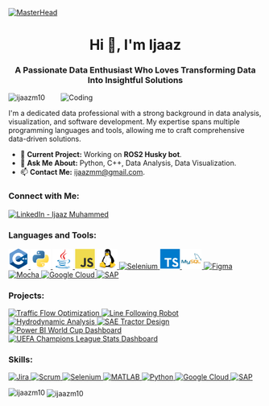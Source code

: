 [![MasterHead](https://your-image-url.com/professional-banner.jpg)](https://your-website.com)
<h1 align="center">Hi 👋, I'm Ijaaz</h1>
<h3 align="center">A Passionate Data Enthusiast Who Loves Transforming Data Into Insightful Solutions</h3>
<img align="right" alt="Coding" width="400" src="https://your-image-url.com/coding-professional.gif">

<p align="left"> <img src="https://komarev.com/ghpvc/?username=ijaazm10&label=Profile%20views&color=0e75b6&style=flat" alt="ijaazm10" /> </p>

I'm a dedicated data professional with a strong background in data analysis, visualization, and software development. My expertise spans multiple programming languages and tools, allowing me to craft comprehensive data-driven solutions.

- 🔭 **Current Project:** Working on **ROS2 Husky bot**.
- 💬 **Ask Me About:** Python, C++, Data Analysis, Data Visualization.
- 📫 **Contact Me:** [ijaazmm@gmail.com](mailto:ijaazmm@gmail.com).

<h3 align="left">Connect with Me:</h3>
<p align="left">
  <a href="https://www.linkedin.com/in/ijaaz-muhammed/" target="_blank">
    <img align="center" src="https://raw.githubusercontent.com/rahuldkjain/github-profile-readme-generator/master/src/images/icons/Social/linked-in-alt.svg" alt="LinkedIn - Ijaaz Muhammed" height="30" width="40" />
  </a>
</p>

<h3 align="left">Languages and Tools:</h3>
<p align="left"> 
  <a href="https://www.w3schools.com/cpp/" target="_blank" rel="noreferrer"> 
    <img src="https://raw.githubusercontent.com/devicons/devicon/master/icons/cplusplus/cplusplus-original.svg" alt="C++" width="40" height="40"/> 
  </a> 
  <a href="https://www.python.org" target="_blank" rel="noreferrer"> 
    <img src="https://raw.githubusercontent.com/devicons/devicon/master/icons/python/python-original.svg" alt="Python" width="40" height="40"/> 
  </a> 
  <a href="https://www.java.com" target="_blank" rel="noreferrer"> 
    <img src="https://raw.githubusercontent.com/devicons/devicon/master/icons/java/java-original.svg" alt="Java" width="40" height="40"/> 
  </a> 
  <a href="https://developer.mozilla.org/en-US/docs/Web/JavaScript" target="_blank" rel="noreferrer"> 
    <img src="https://raw.githubusercontent.com/devicons/devicon/master/icons/javascript/javascript-original.svg" alt="JavaScript" width="40" height="40"/> 
  </a> 
  <a href="https://www.linux.org/" target="_blank" rel="noreferrer"> 
    <img src="https://raw.githubusercontent.com/devicons/devicon/master/icons/linux/linux-original.svg" alt="Linux" width="40" height="40"/> 
  </a> 
  <a href="https://www.selenium.dev" target="_blank" rel="noreferrer"> 
    <img src="https://raw.githubusercontent.com/detain/svg-logos/780f25886640cef088af994181646db2f6b1a3f8/svg/selenium-logo.svg" alt="Selenium" width="40" height="40"/> 
  </a> 
  <a href="https://www.typescriptlang.org/" target="_blank" rel="noreferrer"> 
    <img src="https://raw.githubusercontent.com/devicons/devicon/master/icons/typescript/typescript-original.svg" alt="TypeScript" width="40" height="40"/> 
  </a> 
  <a href="https://www.mysql.com/" target="_blank" rel="noreferrer"> 
    <img src="https://raw.githubusercontent.com/devicons/devicon/master/icons/mysql/mysql-original-wordmark.svg" alt="MySQL" width="40" height="40"/> 
  </a> 
  <a href="https://www.figma.com/" target="_blank" rel="noreferrer"> 
    <img src="https://www.vectorlogo.zone/logos/figma/figma-icon.svg" alt="Figma" width="40" height="40"/> 
  </a> 
  <a href="https://mochajs.org" target="_blank" rel="noreferrer"> 
    <img src="https://www.vectorlogo.zone/logos/mochajs/mochajs-icon.svg" alt="Mocha" width="40" height="40"/> 
  </a> 
  <a href="https://cloud.google.com/" target="_blank" rel="noreferrer"> 
    <img src="https://www.vectorlogo.zone/logos/google_cloud/google_cloud-icon.svg" alt="Google Cloud" width="40" height="40"/> 
  </a> 
  <a href="https://www.sap.com/" target="_blank" rel="noreferrer"> 
    <img src="https://www.vectorlogo.zone/logos/sap/sap-icon.svg" alt="SAP" width="40" height="40"/> 
  </a> 
</p>

<h3 align="left">Projects:</h3>
<p align="left">
  <a href="https://github.com/ijaazm10/traffic-flow-optimization" target="_blank">
    <img src="https://img.shields.io/badge/Traffic_Flow_Optimization-Java-yellowgreen" alt="Traffic Flow Optimization">
  </a>
  <a href="https://github.com/ijaazm10/line-following-robot" target="_blank">
    <img src="https://img.shields.io/badge/Line_Following_Robot-Python-orange" alt="Line Following Robot">
  </a>
  <a href="https://github.com/ijaazm10/hydrodynamic-analysis-cargo-ship" target="_blank">
    <img src="https://img.shields.io/badge/Hydrodynamic_Analysis-MATLAB-brightgreen" alt="Hydrodynamic Analysis">
  </a>
  <a href="https://github.com/ijaazm10/sae-tractor-design" target="_blank">
    <img src="https://img.shields.io/badge/SAE_Tractor_Design-SolidWorks-blue" alt="SAE Tractor Design">
  </a>
  <a href="https://github.com/ijaazm10/PowerBI-World-Cup-Dashboard" target="_blank">
    <img src="https://img.shields.io/badge/PowerBI_World_Cup_Dashboard-Power_BI-lightblue" alt="Power BI World Cup Dashboard">
  </a>
  <a href="https://github.com/ijaazm10/Tableau-Champions-League-Dashboard" target="_blank">
    <img src="https://img.shields.io/badge/UEFA_Champions_League_Stats_Dashboard-Tableau-darkblue" alt="UEFA Champions League Stats Dashboard">
  </a>
</p>

<h3 align="left">Skills:</h3>
<p align="left">
  <a href="https://www.atlassian.com/software/jira" target="_blank">
    <img src="https://img.shields.io/badge/Jira-0052CC?style=flat&logo=jira&logoColor=white" alt="Jira">
  </a>
  <a href="https://www.scrum.org/" target="_blank">
    <img src="https://img.shields.io/badge/Scrum-006B8A?style=flat&logo=scrum&logoColor=white" alt="Scrum">
  </a>
  <a href="https://www.selenium.dev/" target="_blank">
    <img src="https://img.shields.io/badge/Selenium-43B02A?style=flat&logo=selenium&logoColor=white" alt="Selenium">
  </a>
  <a href="https://www.mathworks.com/products/matlab.html" target="_blank">
    <img src="https://img.shields.io/badge/MATLAB-0076A8?style=flat&logo=mathworks&logoColor=white" alt="MATLAB">
  </a>
  <a href="https://www.python.org/" target="_blank">
    <img src="https://img.shields.io/badge/Python-3776AB?style=flat&logo=python&logoColor=white" alt="Python">
  </a>
  <a href="https://cloud.google.com/" target="_blank">
    <img src="https://img.shields.io/badge/Google_Cloud-4285F4?style=flat&logo=google-cloud&logoColor=white" alt="Google Cloud">
  </a>
  <a href="https://www.sap.com/" target="_blank">
    <img src="https://img.shields.io/badge/SAP-0FAAFF?style=flat&logo=sap&logoColor=white" alt="SAP">
  </a>
</p>

<p><img align="left" src="https://github-readme-stats.vercel.app/api/top-langs?username=ijaazm10&show_icons=true&locale=en&layout=compact" alt="ijaazm10" /></p>

<p>&nbsp;<img align="center" src="https://github-readme-stats.vercel.app/api?username=ijaazm10&show_icons=true&locale=en" alt="ijaazm10" /></p>

